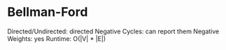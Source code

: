 # Bellman-Ford

Directed/Undirected: directed
Negative Cycles: can report them
Negative Weights: yes
Runtime: O(|V| * |E|)